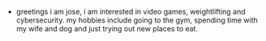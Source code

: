 - greetings i am jose, i am interested in video games, weightlifting and cybersecurity. my hobbies include going to the gym, spending time with my wife and dog and just trying out new places to eat. 

<!---
Joseriv97/Joseriv97 is a ✨ special ✨ repository because its `README.md` (this file) appears on your GitHub profile.
You can click the Preview link to take a look at your changes.
--->
